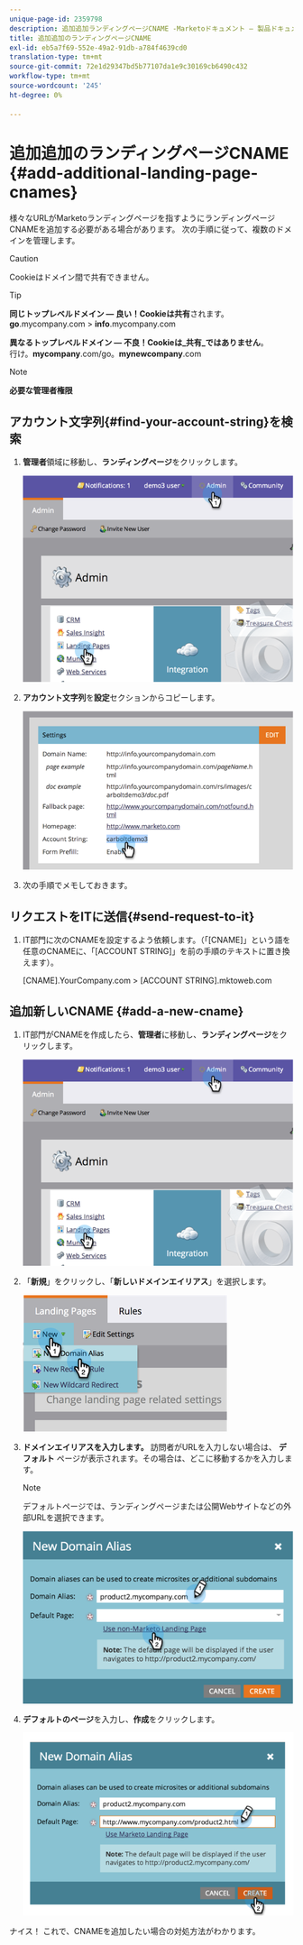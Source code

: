 ```yaml
---
unique-page-id: 2359798
description: 追加追加ランディングページCNAME -Marketoドキュメント — 製品ドキュメント
title: 追加追加のランディングページCNAME
exl-id: eb5a7f69-552e-49a2-91db-a784f4639cd0
translation-type: tm+mt
source-git-commit: 72e1d29347bd5b77107da1e9c30169cb6490c432
workflow-type: tm+mt
source-wordcount: '245'
ht-degree: 0%

---
```


# 追加追加のランディングページCNAME {#add-additional-landing-page-cnames}

様々なURLがMarketoランディングページを指すようにランディングページCNAMEを追加する必要がある場合があります。 次の手順に従って、複数のドメインを管理します。

>[!CAUTION]
>
>Cookieはドメイン間で共有できません。

>[!TIP]
>
>**同じトップレベルドメイン — 良い！Cookieは共有**&#x200B;されます。<br/> **go**.mycompany.com >  **info**.mycompany.com
>
>**異なるトップレベルドメイン — 不良！Cookieは&#x200B;_共有_ではありません**。<br/> 行け。**mycompany**.com/go。**mynewcompany**.com

>[!NOTE]
>
>**必要な管理者権限**

## アカウント文字列{#find-your-account-string}を検索

1. **管理者**&#x200B;領域に移動し、**ランディングページ**&#x200B;をクリックします。

   ![](assets/image2014-9-16-15-3a19-3a54.png)

1. **アカウント文字列**&#x200B;を&#x200B;**設定**&#x200B;セクションからコピーします。

   ![](assets/image2014-9-16-15-3a20-3a2.png)

1. 次の手順でメモしておきます。

## リクエストをITに送信{#send-request-to-it}

1. IT部門に次のCNAMEを設定するよう依頼します。（「[CNAME]」という語を任意のCNAMEに、「[ACCOUNT STRING]」を前の手順のテキストに置き換えます）。

   [CNAME].YourCompany.com >  [ACCOUNT STRING].mktoweb.com

## 追加新しいCNAME {#add-a-new-cname}

1. IT部門がCNAMEを作成したら、**管理者**&#x200B;に移動し、**ランディングページ**&#x200B;をクリックします。

   ![](assets/image2014-9-16-15-3a20-3a20.png)

1. 「**新規**」をクリックし、「**新しいドメインエイリアス**」を選択します。

   ![](assets/image2014-9-16-15-3a20-3a28.png)

1. **ドメインエイリアスを入力します。** 訪問者がURLを入力しない場合は、 **デフォルト** ページが表示されます。その場合は、どこに移動するかを入力します。

   >[!NOTE]
   >
   >デフォルトページでは、ランディングページまたは公開Webサイトなどの外部URLを選択できます。

   ![](assets/image2014-9-16-15-3a20-3a36.png)

1. **デフォルトのページ**&#x200B;を入力し、**作成**&#x200B;をクリックします。

   ![](assets/image2014-9-16-15-3a20-3a43.png)

ナイス！ これで、CNAMEを追加したい場合の対処方法がわかります。
